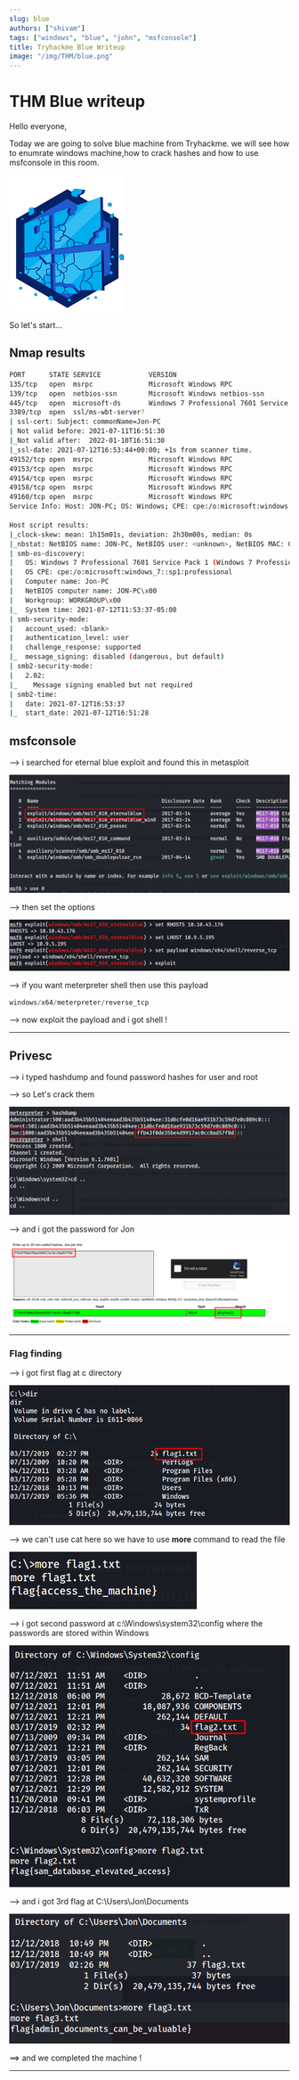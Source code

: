 ```yaml
---
slug: blue
authors: ["shivam"]
tags: ["windows", "blue", "john", "msfconsole"]
title: Tryhackme Blue Writeup
image: "/img/THM/blue.png"
---
```


# THM Blue writeup

Hello everyone,

Today we are going to solve blue machine from Tryhackme. we will see how to enumrate windows machine,how to crack hashes and how to use msfconsole in this room.

![](/img/THM/blue.png)

<!--truncate-->

So let's start...

## Nmap results

```bash
PORT      STATE SERVICE            VERSION
135/tcp   open  msrpc              Microsoft Windows RPC
139/tcp   open  netbios-ssn        Microsoft Windows netbios-ssn
445/tcp   open  microsoft-ds       Windows 7 Professional 7601 Service Pack 1 microsoft-ds (workgroup: WORKGROUP)
3389/tcp  open  ssl/ms-wbt-server?
| ssl-cert: Subject: commonName=Jon-PC
| Not valid before: 2021-07-11T16:51:30
|_Not valid after:  2022-01-10T16:51:30
|_ssl-date: 2021-07-12T16:53:44+00:00; +1s from scanner time.
49152/tcp open  msrpc              Microsoft Windows RPC
49153/tcp open  msrpc              Microsoft Windows RPC
49154/tcp open  msrpc              Microsoft Windows RPC
49158/tcp open  msrpc              Microsoft Windows RPC
49160/tcp open  msrpc              Microsoft Windows RPC
Service Info: Host: JON-PC; OS: Windows; CPE: cpe:/o:microsoft:windows

Host script results:
|_clock-skew: mean: 1h15m01s, deviation: 2h30m00s, median: 0s
|_nbstat: NetBIOS name: JON-PC, NetBIOS user: <unknown>, NetBIOS MAC: 02:9f:c6:68:b1:03 (unknown)
| smb-os-discovery:
|   OS: Windows 7 Professional 7601 Service Pack 1 (Windows 7 Professional 6.1)
|   OS CPE: cpe:/o:microsoft:windows_7::sp1:professional
|   Computer name: Jon-PC
|   NetBIOS computer name: JON-PC\x00
|   Workgroup: WORKGROUP\x00
|_  System time: 2021-07-12T11:53:37-05:00
| smb-security-mode:
|   account_used: <blank>
|   authentication_level: user
|   challenge_response: supported
|_  message_signing: disabled (dangerous, but default)
| smb2-security-mode:
|   2.02:
|_    Message signing enabled but not required
| smb2-time:
|   date: 2021-07-12T16:53:37
|_  start_date: 2021-07-12T16:51:28
```

<!--truncate-->

## msfconsole

--> i searched for eternal blue exploit and found this in metasploit

![](Attachments/Pastedimage20210712130527.png)

--> then set the options

![](Attachments/Pastedimage20210712130556.png)

--> if you want meterpreter shell then use this payload

```c
windows/x64/meterpreter/reverse_tcp
```

--> now exploit the payload and i got shell !

---

## Privesc

--> i typed hashdump and found password hashes for user and root

--> so Let's crack them

![](Attachments/Pastedimage20210712133425.png)

--> and i got the password for Jon

![](Attachments/Pastedimage20210712134201.png)

---

### Flag finding

--> i got first flag at c directory

![](Attachments/Pastedimage20210712133451.png)

--> we can't use cat here so we have to use **more** command to read the file

![](Attachments/Pastedimage20210712133507.png)

--> i got second password at c:\Windows\system32\config where the passwords are stored within Windows

![](Attachments/Pastedimage20210712133600.png)

--> and i got 3rd flag at C:\Users\Jon\Documents

![](Attachments/Pastedimage20210712134022.png)

==> and we completed the machine !

---
